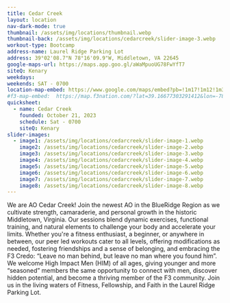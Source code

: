 ```yaml
---
title: Cedar Creek
layout: location
nav-dark-mode: true
thumbnail: /assets/img/locations/thumbnail.webp
thumbnail-back: /assets/img/locations/cedarcreek/slider-image-3.webp
workout-type: Bootcamp
address-name: Laurel Ridge Parking Lot
address: 39°02'08.7"N 78°16'09.9"W, Middletown, VA 22645
google-maps-url: https://maps.app.goo.gl/aWaMpuoUG78FwYfT7
siteQ: Kenary
weekdays:
weekends: SAT - 0700
location-map-embed: https://www.google.com/maps/embed?pb=!1m17!1m12!1m3!1d3099.103415091099!2d-78.27199182405649!3d39.03576147169483!2m3!1f0!2f0!3f0!3m2!1i1024!2i768!4f13.1!3m2!1m1!2zMznCsDAyJzA4LjciTiA3OMKwMTYnMDkuOSJX!5e0!3m2!1sen!2sus
#f3-map-embed:  https://map.f3nation.com/?lat=39.16677303291412&lon=-78.15840661175892&zoom=16
quicksheet:
  - name: Cedar Creek
    founded: October 21, 2023
    schedule: Sat - 0700
    siteQ: Kenary
slider-images:
  - image1: /assets/img/locations/cedarcreek/slider-image-1.webp
    image2: /assets/img/locations/cedarcreek/slider-image-2.webp
    image3: /assets/img/locations/cedarcreek/slider-image-3.webp
    image4: /assets/img/locations/cedarcreek/slider-image-4.webp
    image5: /assets/img/locations/cedarcreek/slider-image-5.webp
    image6: /assets/img/locations/cedarcreek/slider-image-6.webp
    image7: /assets/img/locations/cedarcreek/slider-image-7.webp
    image8: /assets/img/locations/cedarcreek/slider-image-8.webp
---
```


We are AO Cedar Creek! Join the newest AO in the BlueRidge Region as we cultivate strength, camaraderie, and personal growth in the historic Middletown, Virginia. Our sessions blend dynamic exercises, functional training, and natural elements to challenge your body and accelerate your limits. Whether you're a fitness enthusiast, a beginner, or anywhere in between, our peer led workouts cater to all levels, offering modifications as needed, fostering friendships and a sense of belonging, and embracing the F3 Credo: “Leave no man behind, but leave no man where you found him”. We welcome High Impact Men (HIM) of all ages, giving younger and more “seasoned” members the same opportunity to connect with men, discover hidden potential, and become a thriving member of the F3 community. Join us in the living waters of Fitness, Fellowship, and Faith in the Laurel Ridge Parking Lot.